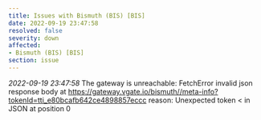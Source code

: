 ```yaml
---
title: Issues with Bismuth (BIS) [BIS]
date: 2022-09-19 23:47:58
resolved: false
severity: down
affected:
- Bismuth (BIS) [BIS]
section: issue
---
```


*2022-09-19 23:47:58* The gateway is unreachable: FetchError invalid json response body at https://gateway.vgate.io/bismuth//meta-info?tokenId=tti_e80bcafb642ce4898857eccc reason: Unexpected token < in JSON at position 0